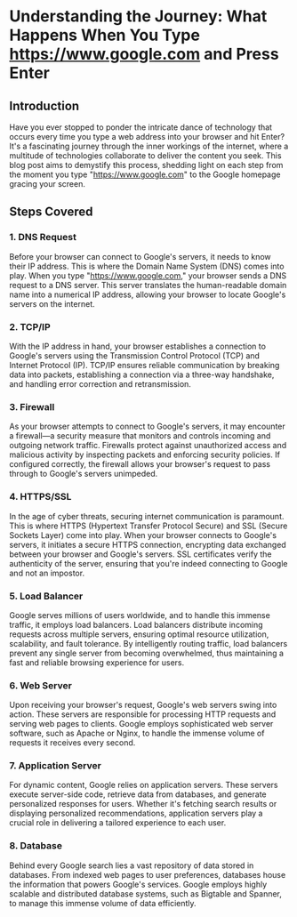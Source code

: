 # Understanding the Journey: What Happens When You Type https://www.google.com and Press Enter

## Introduction

Have you ever stopped to ponder the intricate dance of technology that occurs every time you type a web address into your browser and hit Enter? It's a fascinating journey through the inner workings of the internet, where a multitude of technologies collaborate to deliver the content you seek. This blog post aims to demystify this process, shedding light on each step from the moment you type "https://www.google.com" to the Google homepage gracing your screen.

## Steps Covered

### 1. DNS Request

Before your browser can connect to Google's servers, it needs to know their IP address. This is where the Domain Name System (DNS) comes into play. When you type "https://www.google.com," your browser sends a DNS request to a DNS server. This server translates the human-readable domain name into a numerical IP address, allowing your browser to locate Google's servers on the internet.

### 2. TCP/IP

With the IP address in hand, your browser establishes a connection to Google's servers using the Transmission Control Protocol (TCP) and Internet Protocol (IP). TCP/IP ensures reliable communication by breaking data into packets, establishing a connection via a three-way handshake, and handling error correction and retransmission.

### 3. Firewall

As your browser attempts to connect to Google's servers, it may encounter a firewall—a security measure that monitors and controls incoming and outgoing network traffic. Firewalls protect against unauthorized access and malicious activity by inspecting packets and enforcing security policies. If configured correctly, the firewall allows your browser's request to pass through to Google's servers unimpeded.

### 4. HTTPS/SSL

In the age of cyber threats, securing internet communication is paramount. This is where HTTPS (Hypertext Transfer Protocol Secure) and SSL (Secure Sockets Layer) come into play. When your browser connects to Google's servers, it initiates a secure HTTPS connection, encrypting data exchanged between your browser and Google's servers. SSL certificates verify the authenticity of the server, ensuring that you're indeed connecting to Google and not an impostor.

### 5. Load Balancer

Google serves millions of users worldwide, and to handle this immense traffic, it employs load balancers. Load balancers distribute incoming requests across multiple servers, ensuring optimal resource utilization, scalability, and fault tolerance. By intelligently routing traffic, load balancers prevent any single server from becoming overwhelmed, thus maintaining a fast and reliable browsing experience for users.

### 6. Web Server

Upon receiving your browser's request, Google's web servers swing into action. These servers are responsible for processing HTTP requests and serving web pages to clients. Google employs sophisticated web server software, such as Apache or Nginx, to handle the immense volume of requests it receives every second.

### 7. Application Server

For dynamic content, Google relies on application servers. These servers execute server-side code, retrieve data from databases, and generate personalized responses for users. Whether it's fetching search results or displaying personalized recommendations, application servers play a crucial role in delivering a tailored experience to each user.

### 8. Database

Behind every Google search lies a vast repository of data stored in databases. From indexed web pages to user preferences, databases house the information that powers Google's services. Google employs highly scalable and distributed database systems, such as Bigtable and Spanner, to manage this immense volume of data efficiently.

